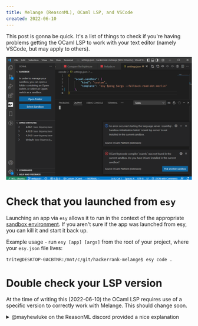 ```yaml
---
title: Melange (ReasonML), OCaml LSP, and VSCode
created: 2022-06-10
---
```


This post is gonna be quick. It's a list of things to check if you're having problems getting the OCaml LSP to work with your text editor (namely VSCode, but may apply to others).

![All kinds of sadness](img/ocamllsp-issues-wrong-version.png)

# Check that you launched from `esy`
Launching an app via `esy` allows it to run in the context of the appropriate [sandbox environment](https://esy.sh/docs/en/concepts.html#project-sandbox). If you aren't sure if the app was launched from esy, you can kill it and start it back up.

Example usage - run `esy [app] [args]` from the root of your project, where your `esy.json` file lives:
```sh
trite@DESKTOP-0ACBTNR:/mnt/c/git/hackerrank-melange$ esy code .
```

# Double check your LSP version
At the time of writing this (2022-06-10) the OCaml LSP requires use of a specific version to correctly work with Melange. This should change soon. 

<details><summary>@mayhewluke on the ReasonML discord provided a nice explanation</summary>
<p>
> Dune 3.0 provides an RPC server for language services to get the Merlin info from instead of writing to actual .merlin files, so ocaml-lsp 1.9.0 removed support for reading .merlin in favor of talking to Dune directly. Melange has to use .merlin for various reasons, so we used to pin LSP to 1.8.3, but 1.8.3 doesn't work with ocaml 4.14, so when melange updated to 4.14 language support broke.
> 
> @anmonteiro whipped up the --fallback... flag a few weeks ago, I think, but we don't yet have a release with it. A release has been requested, and apparently might land some time next week.
> https://discord.com/channels/436568060288172042/946816636197929080/984506621382250527 <== previous discussion on the topic

[Link to the original comment](https://discord.com/channels/235176658175262720/825155604641218580/984837516194635786) <== You may need to have joined the ReasonML discord for the link to work. [Link to the ReasonML Discord](https://discord.gg/reasonml)
</p>
</details>
